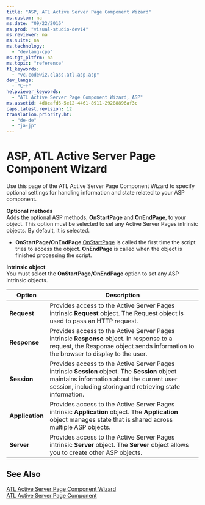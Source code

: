```yaml
---
title: "ASP, ATL Active Server Page Component Wizard"
ms.custom: na
ms.date: "09/22/2016"
ms.prod: "visual-studio-dev14"
ms.reviewer: na
ms.suite: na
ms.technology: 
  - "devlang-cpp"
ms.tgt_pltfrm: na
ms.topic: "reference"
f1_keywords: 
  - "vc.codewiz.class.atl.asp.asp"
dev_langs: 
  - "C++"
helpviewer_keywords: 
  - "ATL Active Server Page Component Wizard, ASP"
ms.assetid: 4d8cafd6-5e12-4461-8911-29288896af3c
caps.latest.revision: 12
translation.priority.ht: 
  - "de-de"
  - "ja-jp"
---
```

# ASP, ATL Active Server Page Component Wizard
Use this page of the ATL Active Server Page Component Wizard to specify optional settings for handling information and state related to your ASP component.  
  
 **Optional methods**  
 Adds the optional ASP methods, **OnStartPage** and **OnEndPage**, to your object. This option must be selected to set any Active Server Pages intrinsic objects. By default, it is selected.  
  
-   **OnStartPage/OnEndPage** [OnStartPage](https://msdn.microsoft.com/en-us/library/ms691624.aspx) is called the first time the script tries to access the object. **OnEndPage** is called when the object is finished processing the script.  
  
 **Intrinsic object**  
 You must select the **OnStartPage/OnEndPage** option to set any ASP intrinsic objects.  
  
|Option|Description|  
|------------|-----------------|  
|**Request**|Provides access to the Active Server Pages intrinsic **Request** object. The Request object is used to pass an HTTP request.|  
|**Response**|Provides access to the Active Server Pages intrinsic **Response** object. In response to a request, the Response object sends information to the browser to display to the user.|  
|**Session**|Provides access to the Active Server Pages intrinsic **Session** object. The **Session** object maintains information about the current user session, including storing and retrieving state information.|  
|**Application**|Provides access to the Active Server Pages intrinsic **Application** object. The **Application** object manages state that is shared across multiple ASP objects.|  
|**Server**|Provides access to the Active Server Pages intrinsic **Server** object. The **Server** object allows you to create other ASP objects.|  
  
## See Also  
 [ATL Active Server Page Component Wizard](../vs140/atl-active-server-page-component-wizard.md)   
 [ATL Active Server Page Component](../vs140/adding-an-atl-active-server-page-component.md)